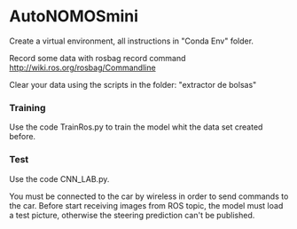 # AutoNOMOSmini
Create a virtual environment, all instructions in "Conda Env" folder.

Record some data with rosbag record command http://wiki.ros.org/rosbag/Commandline

Clear your data using the scripts in the folder: "extractor de bolsas"

### Training
Use the code TrainRos.py to train the model whit the data set created before.


### Test
Use the code CNN_LAB.py.

You must be connected to the car by wireless in order to send commands to the car.
Before start receiving images from ROS topic, the model must load a test picture, otherwise the steering prediction can't be published.
